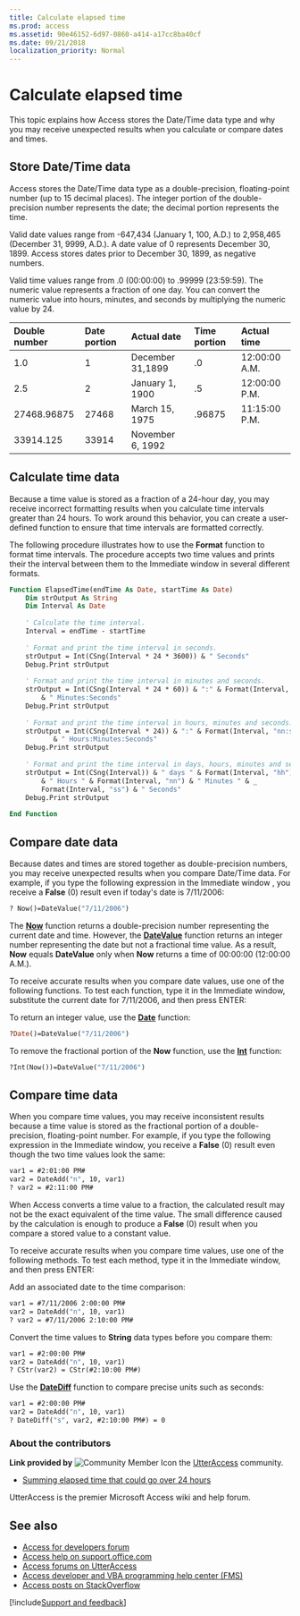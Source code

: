 ```yaml
---
title: Calculate elapsed time
ms.prod: access
ms.assetid: 90e46152-6d97-0860-a414-a17cc8ba40cf
ms.date: 09/21/2018
localization_priority: Normal
---
```



# Calculate elapsed time

This topic explains how Access stores the Date/Time data type and why you may receive unexpected results when you calculate or compare dates and times. 


## Store Date/Time data

Access stores the Date/Time data type as a double-precision, floating-point number (up to 15 decimal places). The integer portion of the double-precision number represents the date; the decimal portion represents the time. 

Valid date values range from -647,434 (January 1, 100, A.D.) to 2,958,465 (December 31, 9999, A.D.). A date value of 0 represents December 30, 1899. Access stores dates prior to December 30, 1899, as negative numbers. 

Valid time values range from .0 (00:00:00) to .99999 (23:59:59). The numeric value represents a fraction of one day. You can convert the numeric value into hours, minutes, and seconds by multiplying the numeric value by 24.


|**Double number**|**Date portion**|**Actual date**|**Time portion**|**Actual time**|
|:-----|:-----|:-----|:-----|:-----|
|1.0|1|December 31,1899 |.0|12:00:00 A.M.|
|2.5|2|January 1, 1900 |.5 |12:00:00 P.M.|
|27468.96875|27468|March 15, 1975 |.96875 |11:15:00 P.M.|
|33914.125 |33914|November 6, 1992|||

## Calculate time data

Because a time value is stored as a fraction of a 24-hour day, you may receive incorrect formatting results when you calculate time intervals greater than 24 hours. To work around this behavior, you can create a user-defined function to ensure that time intervals are formatted correctly. 

The following procedure illustrates how to use the **Format** function to format time intervals. The procedure accepts two time values and prints their the interval between them to the Immediate window in several different formats.

```vb
Function ElapsedTime(endTime As Date, startTime As Date) 
    Dim strOutput As String 
    Dim Interval As Date 
     
    ' Calculate the time interval. 
    Interval = endTime - startTime 
  
    ' Format and print the time interval in seconds. 
    strOutput = Int(CSng(Interval * 24 * 3600)) & " Seconds" 
    Debug.Print strOutput 
         
    ' Format and print the time interval in minutes and seconds. 
    strOutput = Int(CSng(Interval * 24 * 60)) & ":" & Format(Interval, "ss") _ 
        & " Minutes:Seconds" 
    Debug.Print strOutput 
     
    ' Format and print the time interval in hours, minutes and seconds. 
    strOutput = Int(CSng(Interval * 24)) & ":" & Format(Interval, "nn:ss") _ 
           & " Hours:Minutes:Seconds" 
    Debug.Print strOutput 
         
    ' Format and print the time interval in days, hours, minutes and seconds. 
    strOutput = Int(CSng(Interval)) & " days " & Format(Interval, "hh") _ 
        & " Hours " & Format(Interval, "nn") & " Minutes " & _ 
        Format(Interval, "ss") & " Seconds" 
    Debug.Print strOutput 
 
End Function
```


## Compare date data

Because dates and times are stored together as double-precision numbers, you may receive unexpected results when you compare Date/Time data. For example, if you type the following expression in the Immediate window , you receive a **False** (0) result even if today's date is 7/11/2006:


```vb
? Now()=DateValue("7/11/2006")
```

The **[Now](../../../language/reference/User-Interface-Help/now-function.md)** function returns a double-precision number representing the current date and time. However, the **[DateValue](../../../language/reference/User-Interface-Help/datevalue-function.md)** function returns an integer number representing the date but not a fractional time value. As a result, **Now** equals **DateValue** only when **Now** returns a time of 00:00:00 (12:00:00 A.M.).

To receive accurate results when you compare date values, use one of the following functions. To test each function, type it in the Immediate window, substitute the current date for 7/11/2006, and then press ENTER: 

To return an integer value, use the **[Date](../../../language/reference/User-Interface-Help/date-function.md)** function:

```vb
?Date()=DateValue("7/11/2006")
```

To remove the fractional portion of the **Now** function, use the **[Int](../../../language/reference/User-Interface-Help/int-fix-functions.md)** function:


```vb
?Int(Now())=DateValue("7/11/2006")
```


## Compare time data

When you compare time values, you may receive inconsistent results because a time value is stored as the fractional portion of a double-precision, floating-point number. For example, if you type the following expression in the Immediate window, you receive a **False** (0) result even though the two time values look the same:


```vb
var1 = #2:01:00 PM# 
var2 = DateAdd("n", 10, var1) 
? var2 = #2:11:00 PM# 
```

When Access converts a time value to a fraction, the calculated result may not be the exact equivalent of the time value. The small difference caused by the calculation is enough to produce a **False** (0) result when you compare a stored value to a constant value.

To receive accurate results when you compare time values, use one of the following methods. To test each method, type it in the Immediate window, and then press ENTER: 

Add an associated date to the time comparison:

```vb
var1 = #7/11/2006 2:00:00 PM# 
var2 = DateAdd("n", 10, var1) 
? var2 = #7/11/2006 2:10:00 PM#
```

Convert the time values to **String** data types before you compare them:

```vb
var1 = #2:00:00 PM# 
var2 = DateAdd("n", 10, var1) 
? CStr(var2) = CStr(#2:10:00 PM#)
```

Use the **[DateDiff](../../../language/reference/User-Interface-Help/datediff-function.md)** function to compare precise units such as seconds:

```vb
var1 = #2:00:00 PM# 
var2 = DateAdd("n", 10, var1) 
? DateDiff("s", var2, #2:10:00 PM#) = 0
```


### About the contributors

**Link provided by** ![Community Member Icon](../../../images/8b9774c4-6c97-470e-b3a2-56d8f786444c.png) the [UtterAccess](https://www.utteraccess.com) community.

- [Summing elapsed time that could go over 24 hours](https://www.utteraccess.com/wiki/index.php/Summing_elapsed_time_that_could_go_over_24_hours)

UtterAccess is the premier Microsoft Access wiki and help forum. 

## See also

- [Access for developers forum](https://social.msdn.microsoft.com/Forums/office/home?forum=accessdev)
- [Access help on support.office.com](https://support.office.com/search/results?query=Access)
- [Access forums on UtterAccess](https://www.utteraccess.com/forum/index.php?act=idx)
- [Access developer and VBA programming help center (FMS)](https://www.fmsinc.com/MicrosoftAccess/developer/)
- [Access posts on StackOverflow](https://stackoverflow.com/questions/tagged/ms-access)

[!include[Support and feedback](~/includes/feedback-boilerplate.md)]
